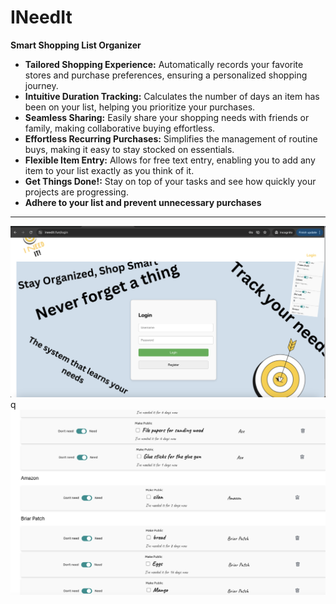 # INeedIt
**Smart Shopping List Organizer**

- **Tailored Shopping Experience:** Automatically records your favorite stores and purchase preferences, ensuring a personalized shopping journey.
- **Intuitive Duration Tracking:** Calculates the number of days an item has been on your list, helping you prioritize your purchases.
- **Seamless Sharing:** Easily share your shopping needs with friends or family, making collaborative buying effortless.
- **Effortless Recurring Purchases:** Simplifies the management of routine buys, making it easy to stay stocked on essentials.
- **Flexible Item Entry:** Allows for free text entry, enabling you to add any item to your list exactly as you think of it.
- **Get Things Done!:** Stay on top of your tasks and see how quickly your projects are progressing.
- **Adhere to your list and prevent unnecessary purchases**
---
![ineedit_page2.png](src/main/resources/static/ineedit_page2.png)q
![ineedit_page3.png](src/main/resources/static/ineedit_page3.png)

